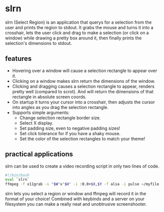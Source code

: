 slrn
====

slrn (Select Region) is an application that querys for a selection from the user and prints the region to stdout. It grabs the mouse and turns it into a crosshair, lets the user click and drag to make a selection (or click on a window) while drawing a pretty box around it, then finally prints the selection's dimensions to stdout.

features
--------
* Hovering over a window will cause a selection rectangle to appear over it.
* Clicking on a window makes slrn return the dimensions of the window.
* Clicking and dragging causes a selection rectangle to appear, renders pretty well (compared to scrot). And will return the dimensions of that rectangle in absolute screen coords.
* On startup it turns your cursor into a crosshair, then adjusts the cursor into angles as you drag the selection rectangle.
* Supports simple arguments:
    * Change selection rectangle border size.
    * Select X display.
    * Set padding size, even to negative padding sizes!
    * Set click tolerance for if you have a shaky mouse.
    * Set the color of the selection rectangles to match your theme!

practical applications
----------------------
slrn can be used to create a video recording script in only two lines of code.
```bash
#!/bin/bash
eval `slrn`
ffmpeg -f x11grab -s "$W"x"$H" -i :0.0+$X,$Y -f alsa -i pulse ~/myfile.webm
```
slrn lets you select a region or window and ffmpeg will record it in the format of your choice!
Combined with keybinds and a server on your filesystem you can make a really neat and unobtrusive screenshooter.
